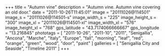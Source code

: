 +++
title = "Autumn vine"
description = "Autumn vine. Autumn vine covering an old door."
date = "2011-10-26T11:45:01"
image = "20111026@114501"
image_s = "20111026@114501-s"
image_width_s = "225"
image_height_s = "300"
image_xl = "20111026@114501-xl"
image_width_xl = "576"
image_height_xl = "768"
gps_latitude = "43.7174066666667"
gps_longitude = "13.216845"
phototags = [ "2011-10-26", "2011-10", "2011", "Senigallia", "Ancona", "Marche", "Italy", "Europe", "fall", "morning", "leaf", "red", "orange", "green", "wood", "door", "paint" ]
galleries = [ "Senigallia City and Seaside", "Timeline 2011" ]
+++
